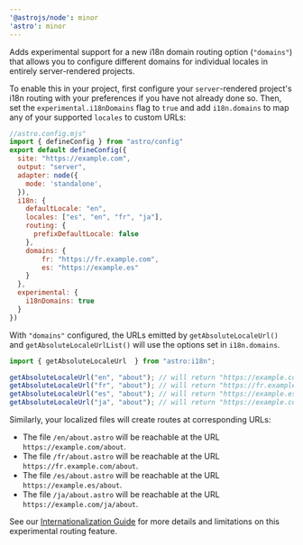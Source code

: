 ```yaml
---
'@astrojs/node': minor
'astro': minor
---
```


Adds experimental support for a new i18n domain routing option (`"domains"`) that allows you to configure different domains for individual locales in entirely server-rendered projects.

To enable this in your project, first configure your `server`-rendered project's i18n routing with your preferences if you have not already done so. Then, set the `experimental.i18nDomains` flag to `true` and add `i18n.domains` to map any of your supported `locales` to custom URLs:

```js
//astro.config.mjs"
import { defineConfig } from "astro/config"
export default defineConfig({
  site: "https://example.com",
  output: "server",
  adapter: node({
    mode: 'standalone',
  }),
  i18n: {
    defaultLocale: "en",
    locales: ["es", "en", "fr", "ja"],
    routing: {
      prefixDefaultLocale: false
    },
    domains: {
        fr: "https://fr.example.com",
        es: "https://example.es"
    }
  },
  experimental: {
    i18nDomains: true
  }
})
```
With `"domains"` configured, the URLs emitted by `getAbsoluteLocaleUrl()` and `getAbsoluteLocaleUrlList()` will use the options set in `i18n.domains`.

```js
import { getAbsoluteLocaleUrl  } from "astro:i18n";

getAbsoluteLocaleUrl("en", "about"); // will return "https://example.com/about"
getAbsoluteLocaleUrl("fr", "about"); // will return "https://fr.example.com/about"
getAbsoluteLocaleUrl("es", "about"); // will return "https://example.es/about"
getAbsoluteLocaleUrl("ja", "about"); // will return "https://example.com/ja/about"
```

Similarly, your localized files will create routes at corresponding URLs:

- The file `/en/about.astro` will be reachable at the URL `https://example.com/about`.
- The file `/fr/about.astro` will be reachable at the URL `https://fr.example.com/about`.
- The file `/es/about.astro` will be reachable at the URL `https://example.es/about`.
- The file `/ja/about.astro` will be reachable at the URL `https://example.com/ja/about`.

See our [Internationalization Guide](https://docs.astro.build/en/guides/internationalization/#domains-experimental) for more details and limitations on this experimental routing feature.
